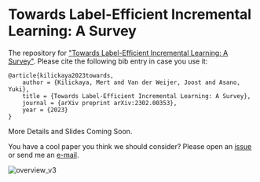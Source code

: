 # Towards Label-Efficient Incremental Learning: A Survey

The repository for ["Towards Label-Efficient Incremental Learning: A Survey"](https://arxiv.org/pdf/2302.00353.pdf). Please cite the following bib entry in case you use it:
```
@article{kilickaya2023towards,
    author = {Kilickaya, Mert and Van der Weijer, Joost and Asano, Yuki},
    title = {Towards Label-Efficient Incremental Learning: A Survey},
    journal = {arXiv preprint arXiv:2302.00353},
    year = {2023}
}
```

More Details and Slides Coming Soon.

You have a cool paper you think we should consider? Please open an [issue](https://github.com/kilickaya/label-efficient-il/issues/new/choose) or send me an [e-mail](kilickayamert@gmail.com).   


![overview_v3](https://user-images.githubusercontent.com/8891413/218692212-c1046fa8-98db-4cc0-a1f3-f72298482624.png)



